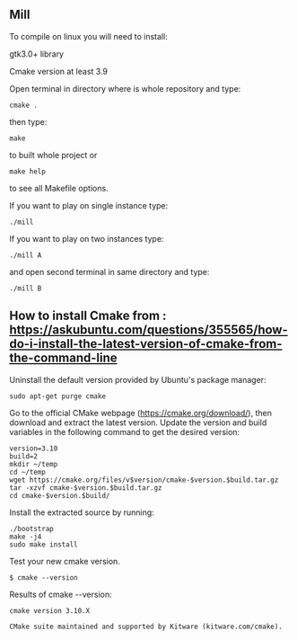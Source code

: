 ## Mill

To compile on linux you will need to install:

gtk3.0+ library

Cmake version at least 3.9 

Open terminal in directory where is whole repository and type:  

    cmake .

then type:  

    make
    
to built whole project or 

    make help
    
to see all Makefile options.

If you want to play on single instance type: 

    ./mill

If you want to play on two instances type: 

    ./mill A
    
and open second terminal in same directory and type:   

    ./mill B


## How to install Cmake from : https://askubuntu.com/questions/355565/how-do-i-install-the-latest-version-of-cmake-from-the-command-line

Uninstall the default version provided by Ubuntu's package manager:

    sudo apt-get purge cmake

Go to the official CMake webpage (https://cmake.org/download/), then download and extract the latest version. Update the version and build variables in the following command to get the desired version:

    version=3.10
    build=2
    mkdir ~/temp
    cd ~/temp
    wget https://cmake.org/files/v$version/cmake-$version.$build.tar.gz
    tar -xzvf cmake-$version.$build.tar.gz
    cd cmake-$version.$build/

Install the extracted source by running:

    ./bootstrap
    make -j4
    sudo make install

Test your new cmake version.

    $ cmake --version

Results of cmake --version:

    cmake version 3.10.X

    CMake suite maintained and supported by Kitware (kitware.com/cmake).

